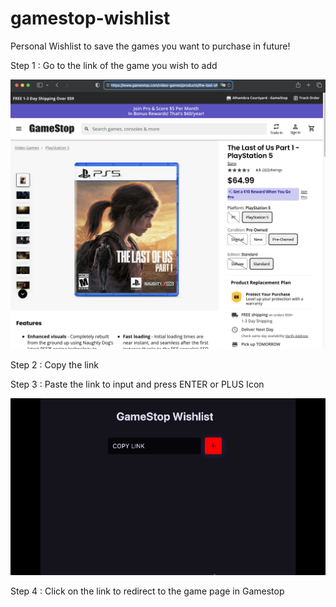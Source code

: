 # gamestop-wishlist

Personal Wishlist to save the games you want to purchase in future!

Step 1 : Go to the link of the game you wish to add

<img src="demo/gamestop_wishlist_link.png" width="600">

Step 2 : Copy the link

Step 3 : Paste the link to input and press ENTER or PLUS Icon

![Alt Text](demo/gamestop_wishlist_demo.gif)

Step 4 : Click on the link to redirect to the game page in Gamestop
